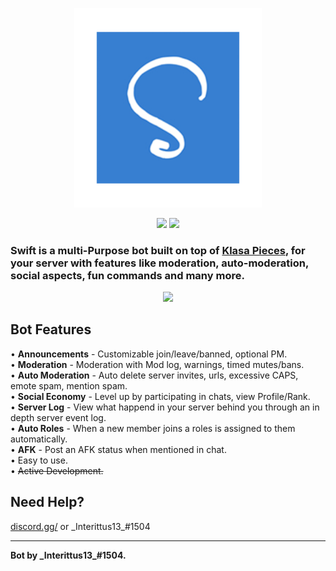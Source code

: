 <p align="center"><img width="300px" draggable="false" src="assets/public/swift_profile.png"></p>

<p align="center">
  <a href="#"><img draggable="false" src="https://img.shields.io/github/package-json/v/discordjs/discord.js?label=discord.js&style=for-the-badge"></a>
  <a href="#"><img draggable="false" src="https://img.shields.io/github/license/Interittus13/swiftbot?style=for-the-badge"></a>
  <br>
</p> 

### Swift is a multi-Purpose bot built on top of [Klasa Pieces](https://github.com/dirigeants/klasa-pieces/), for your server with features like  moderation, auto-moderation, social aspects, fun commands and many more.

<a href="https://discordapp.com/oauth2/authorize?client_id=3469906624923658&permissions=1544023286&scope=bot" title="Invite the bot!">
  <p align="center">
    <img width="200px" draggable="false" src="https://cdn.discordapp.com/attachments/464062103599185920/652175646646206495/invite.png">
  </p>
</a>

Bot Features
------------

• **Announcements** - Customizable join/leave/banned, optional PM.  
• **Moderation** - Moderation with Mod log, warnings, timed mutes/bans.  
• **Auto Moderation** - Auto delete server invites, urls, excessive CAPS, emote spam, mention spam.  
• **Social Economy** - Level up by participating in chats, view Profile/Rank.  
• **Server Log** - View what happend in your server behind you through an in depth server event log.  
• **Auto Roles** - When a new member joins a roles is assigned to them automatically.  
• **AFK** - Post an AFK status when mentioned in chat.  
• Easy to use.  
• ~~Active Development.~~

Need Help?
----------
[discord.gg/](https://discord.gg "Join the Discord Server.") or \_Interittus13\_#1504

* * *

**Bot by \_Interittus13\_#1504.**